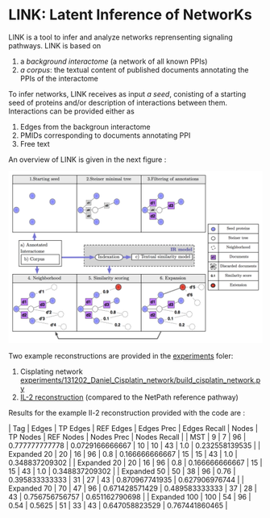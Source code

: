 LINK: Latent Inference of NetworKs
========================================

LINK is a tool to infer and analyze networks reprensenting signaling pathways. LINK is based on 
1. a _background interactome_ (a network of all known PPIs)
2. _a corpus_: the textual content of published documents annotating the PPIs of the interactome

To infer networks, LINK receives as input _a seed_, conisting of a starting seed of proteins and/or description of interactions between them. Interactions can be provided either as 
1. Edges from the backgroun interactome
2. PMIDs corresponding to documents annotating PPI
3. Free text 


An overview of LINK is given in the next figure :

![LINK Overview](figures/1b_algorithmic_overview_v3.png)



Two example reconstructions are provided in the [experiments](experiments) foler:
1. Cisplating network [experiments/131202_Daniel_Cisplatin_network/build_cisplatin_network.py](build_cisplatin_network.py)
2. [IL-2 reconstruction](experiments/131205_examples_for_BioInformatics/rebuild_IL2.py) (compared to the NetPath reference pathway)

Results for the example Il-2 reconstruction provided with the code are :

|     Tag      | Edges | TP Edges | REF Edges |   Edges Prec   |   Edges Recall  | Nodes | TP Nodes | REF Nodes |   Nodes Prec   |  Nodes Recall  |
|     MST      |   9   |    7     |     96    | 0.777777777778 | 0.0729166666667 |   10  |    10    |     43    |      1.0       | 0.232558139535 |
| Expanded 20  |   20  |    16    |     96    |      0.8       |  0.166666666667 |   15  |    15    |     43    |      1.0       | 0.348837209302 |
| Expanded 20  |   20  |    16    |     96    |      0.8       |  0.166666666667 |   15  |    15    |     43    |      1.0       | 0.348837209302 |
| Expanded 50  |   50  |    38    |     96    |      0.76      |  0.395833333333 |   31  |    27    |     43    | 0.870967741935 | 0.627906976744 |
| Expanded 70  |   70  |    47    |     96    | 0.671428571429 |  0.489583333333 |   37  |    28    |     43    | 0.756756756757 | 0.651162790698 |
| Expanded 100 |  100  |    54    |     96    |      0.54      |      0.5625     |   51  |    33    |     43    | 0.647058823529 | 0.767441860465 |



